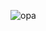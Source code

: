 ![opa](https://user-images.githubusercontent.com/62820033/87981325-733fc980-caab-11ea-91f5-34b5c3a964d3.png)


